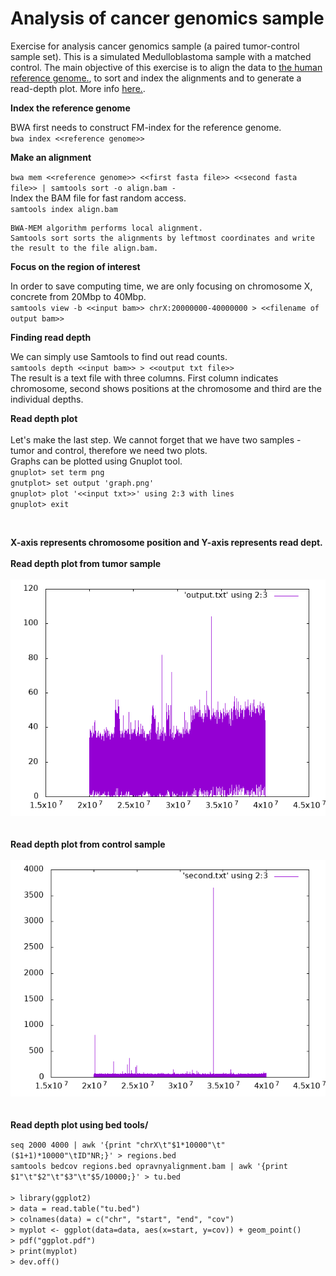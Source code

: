 # Analysis of cancer genomics sample

Exercise for analysis cancer genomics sample (a paired tumor-control sample set). This is a simulated Medulloblastoma sample with a matched control. 
The main objective of this exercise is to align the data to [the human reference genome.](https://hgdownload.soe.ucsc.edu/goldenPath/hg19/bigZips/hg19.fa.gz), to sort and index the alignments and to generate a read-depth plot. More info [here.](https://tobiasrausch.com/courses/cg/).

**Index the reference genome**
 
 BWA first needs to construct FM-index for the reference genome. <br />
`bwa index <<reference genome>>` <br />

**Make an alignment**

`bwa mem <<reference genome>> <<first fasta file>> <<second fasta file>> | samtools sort -o align.bam -` <br />
Index the BAM file for fast random access. <br />
`samtools index align.bam` <br />
```
BWA-MEM algorithm performs local alignment.
Samtools sort sorts the alignments by leftmost coordinates and write the result to the file align.bam.
```

**Focus on the region of interest**

In order to save computing time, we are only focusing on chromosome X, concrete from 20Mbp to 40Mbp.  <br />
`samtools view -b <<input bam>> chrX:20000000-40000000 > <<filename of output bam>>`  <br />

**Finding read depth**

We can simply use Samtools to find out read counts.  <br />
`samtools depth <<input bam>> > <<output txt file>>` <br />
The result is a text file with three columns. First column indicates chromosome, second shows positions at the chromosome and third are the individual depths. <br />

**Read depth plot** <br />
<br />
Let's make the last step. We cannot forget that we have two samples - tumor and control, therefore we need two plots. <br />
Graphs can be plotted using Gnuplot tool. <br />
`gnuplot> set term png` <br />
`gnutplot> set output 'graph.png'` <br />
`gnuplot> plot '<<input txt>>' using 2:3 with lines` <br />
`gnuplot> exit` <br />

<br />

**X-axis represents chromosome position and Y-axis represents read dept.** <br />
<br />
**Read depth plot from tumor sample**<br />
<br />
![Graph](https://github.com/Nata8/Analytical_methods_in_cancer_genomics/blob/main/tumor_graph.png) <br />
<br />
<br />
**Read depth plot from control sample** <br />
<br />
![Graph](https://github.com/Nata8/Analytical_methods_in_cancer_genomics/blob/main/control_graph.png) <br />
<br />
<br />
**Read depth plot using bed tools/** <br />

`seq 2000 4000 | awk '{print "chrX\t"$1*10000"\t"($1+1)*10000"\tID"NR;}' > regions.bed` <br />
`samtools bedcov regions.bed opravnyalignment.bam | awk '{print $1"\t"$2"\t"$3"\t"$5/10000;}' > tu.bed` <br />
<br />
`> library(ggplot2)` <br />
`> data = read.table("tu.bed")` <br />
`> colnames(data) = c("chr", "start", "end", "cov")` <br />
`> myplot <- ggplot(data=data, aes(x=start, y=cov)) + geom_point()` <br />
`> pdf("ggplot.pdf")` <br />
`> print(myplot)` <br />
`> dev.off() ` <br />
